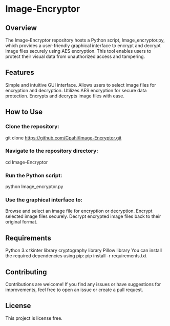 # Image-Encryptor

## Overview
The Image-Encryptor repository hosts a Python script, Image_encryptor.py, which provides a user-friendly graphical interface to encrypt and decrypt image files securely using AES encryption. This tool enables users to protect their visual data from unauthorized access and tampering.

## Features
Simple and intuitive GUI interface.
Allows users to select image files for encryption and decryption.
Utilizes AES encryption for secure data protection.
Encrypts and decrypts image files with ease.
## How to Use
### Clone the repository:
git clone https://github.com/Cpahi/Image-Encryptor.git

### Navigate to the repository directory:
cd Image-Encryptor

### Run the Python script:
python Image_encryptor.py

### Use the graphical interface to:

Browse and select an image file for encryption or decryption.
Encrypt selected image files securely.
Decrypt encrypted image files back to their original format.

## Requirements
Python 3.x
tkinter library
cryptography library
Pillow library
You can install the required dependencies using pip:
pip install -r requirements.txt

## Contributing
Contributions are welcome! If you find any issues or have suggestions for improvements, feel free to open an issue or create a pull request.

## License
This project is license free.